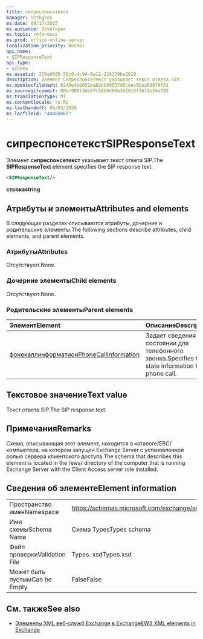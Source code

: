 ```yaml
---
title: сипреспонсетекст
manager: sethgros
ms.date: 09/17/2015
ms.audience: Developer
ms.topic: reference
ms.prod: office-online-server
localization_priority: Normal
api_name:
- SIPResponseText
api_type:
- schema
ms.assetid: 359a9085-50c0-4c94-8a12-216339ba2018
description: Элемент Сипреспонсетекст указывает текст ответа SIP.
ms.openlocfilehash: 6249e4bb651ba62eb99537d0cdec5bea60670f61
ms.sourcegitcommit: 88ec988f2bb67c1866d06b361615f3674a24e795
ms.translationtype: MT
ms.contentlocale: ru-RU
ms.lasthandoff: 06/03/2020
ms.locfileid: "44460465"
---
```

# <a name="sipresponsetext"></a><span data-ttu-id="3851a-103">сипреспонсетекст</span><span class="sxs-lookup"><span data-stu-id="3851a-103">SIPResponseText</span></span>

<span data-ttu-id="3851a-104">Элемент **сипреспонсетекст** указывает текст ответа SIP.</span><span class="sxs-lookup"><span data-stu-id="3851a-104">The **SIPResponseText** element specifies the SIP response text.</span></span> 
  
```xml
<SIPResponseText/>
```

 <span data-ttu-id="3851a-105">**строка**</span><span class="sxs-lookup"><span data-stu-id="3851a-105">**string**</span></span>
## <a name="attributes-and-elements"></a><span data-ttu-id="3851a-106">Атрибуты и элементы</span><span class="sxs-lookup"><span data-stu-id="3851a-106">Attributes and elements</span></span>

<span data-ttu-id="3851a-107">В следующих разделах описываются атрибуты, дочерние и родительские элементы.</span><span class="sxs-lookup"><span data-stu-id="3851a-107">The following sections describe attributes, child elements, and parent elements.</span></span>
  
### <a name="attributes"></a><span data-ttu-id="3851a-108">Атрибуты</span><span class="sxs-lookup"><span data-stu-id="3851a-108">Attributes</span></span>

<span data-ttu-id="3851a-109">Отсутствуют.</span><span class="sxs-lookup"><span data-stu-id="3851a-109">None.</span></span>
  
### <a name="child-elements"></a><span data-ttu-id="3851a-110">Дочерние элементы</span><span class="sxs-lookup"><span data-stu-id="3851a-110">Child elements</span></span>

<span data-ttu-id="3851a-111">Отсутствуют.</span><span class="sxs-lookup"><span data-stu-id="3851a-111">None.</span></span>
  
### <a name="parent-elements"></a><span data-ttu-id="3851a-112">Родительские элементы</span><span class="sxs-lookup"><span data-stu-id="3851a-112">Parent elements</span></span>

|<span data-ttu-id="3851a-113">**Элемент**</span><span class="sxs-lookup"><span data-stu-id="3851a-113">**Element**</span></span>|<span data-ttu-id="3851a-114">**Описание**</span><span class="sxs-lookup"><span data-stu-id="3851a-114">**Description**</span></span>|
|:-----|:-----|
|[<span data-ttu-id="3851a-115">фонекаллинформатион</span><span class="sxs-lookup"><span data-stu-id="3851a-115">PhoneCallInformation</span></span>](phonecallinformation.md) <br/> |<span data-ttu-id="3851a-116">Задает сведения о состоянии для телефонного звонка.</span><span class="sxs-lookup"><span data-stu-id="3851a-116">Specifies the state information for a phone call.</span></span>  <br/> |
   
## <a name="text-value"></a><span data-ttu-id="3851a-117">Текстовое значение</span><span class="sxs-lookup"><span data-stu-id="3851a-117">Text value</span></span>

<span data-ttu-id="3851a-118">Текст ответа SIP.</span><span class="sxs-lookup"><span data-stu-id="3851a-118">The SIP response text.</span></span>
  
## <a name="remarks"></a><span data-ttu-id="3851a-119">Примечания</span><span class="sxs-lookup"><span data-stu-id="3851a-119">Remarks</span></span>

<span data-ttu-id="3851a-120">Схема, описывающая этот элемент, находится в каталоге/ЕВС/компьютера, на котором запущен Exchange Server с установленной ролью сервера клиентского доступа.</span><span class="sxs-lookup"><span data-stu-id="3851a-120">The schema that describes this element is located in the /ews/ directory of the computer that is running Exchange Server with the Client Access server role installed.</span></span>
  
## <a name="element-information"></a><span data-ttu-id="3851a-121">Сведения об элементе</span><span class="sxs-lookup"><span data-stu-id="3851a-121">Element information</span></span>

|||
|:-----|:-----|
|<span data-ttu-id="3851a-122">Пространство имен</span><span class="sxs-lookup"><span data-stu-id="3851a-122">Namespace</span></span>  <br/> |https://schemas.microsoft.com/exchange/services/2006/types  <br/> |
|<span data-ttu-id="3851a-123">Имя схемы</span><span class="sxs-lookup"><span data-stu-id="3851a-123">Schema Name</span></span>  <br/> |<span data-ttu-id="3851a-124">Схема Types</span><span class="sxs-lookup"><span data-stu-id="3851a-124">Types schema</span></span>  <br/> |
|<span data-ttu-id="3851a-125">Файл проверки</span><span class="sxs-lookup"><span data-stu-id="3851a-125">Validation File</span></span>  <br/> |<span data-ttu-id="3851a-126">Types. xsd</span><span class="sxs-lookup"><span data-stu-id="3851a-126">Types.xsd</span></span>  <br/> |
|<span data-ttu-id="3851a-127">Может быть пустым</span><span class="sxs-lookup"><span data-stu-id="3851a-127">Can be Empty</span></span>  <br/> |<span data-ttu-id="3851a-128">False</span><span class="sxs-lookup"><span data-stu-id="3851a-128">False</span></span>  <br/> |
   
## <a name="see-also"></a><span data-ttu-id="3851a-129">См. также</span><span class="sxs-lookup"><span data-stu-id="3851a-129">See also</span></span>



- [<span data-ttu-id="3851a-130">Элементы XML веб-служб Exchange в Exchange</span><span class="sxs-lookup"><span data-stu-id="3851a-130">EWS XML elements in Exchange</span></span>](ews-xml-elements-in-exchange.md)

